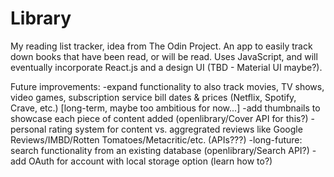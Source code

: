 # Library
My reading list tracker, idea from The Odin Project.
An app to easily track down books that have been read, or will be read. Uses JavaScript, and will eventually incorporate React.js and a design UI (TBD - Material UI maybe?).

Future improvements: 
-expand functionality to also track movies, TV shows, video games, subscription service bill dates & prices (Netflix, Spotify, Crave, etc.) [long-term, maybe too ambitious for now...]
-add thumbnails to showcase each piece of content added (openlibrary/Cover API for this?)
-personal rating system for content vs. aggregrated reviews like Google Reviews/IMBD/Rotten Tomatoes/Metacritic/etc. (APIs???)
-long-future: search functionality from an existing database (openlibrary/Search API?)
-add OAuth for account with local storage option (learn how to?)
